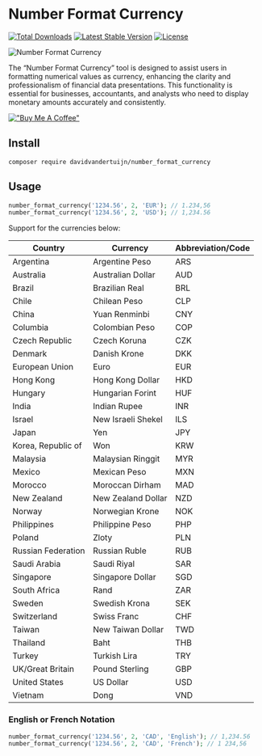 # Number Format Currency

<a href="https://packagist.org/packages/davidvandertuijn/number_format_currency"><img src="https://poser.pugx.org/davidvandertuijn/number_format_currency/d/total.svg" alt="Total Downloads"></a>
<a href="https://packagist.org/packages/davidvandertuijn/number_format_currency"><img src="https://poser.pugx.org/davidvandertuijn/number_format_currency/v/stable.svg" alt="Latest Stable Version"></a>
<a href="https://packagist.org/packages/davidvandertuijn/number_format_currency"><img src="https://poser.pugx.org/davidvandertuijn/number_format_currency/license.svg" alt="License"></a>

![Number Format Currency](https://cdn.davidvandertuijn.nl/github/number_format_currency.png)

The “Number Format Currency” tool is designed to assist users in formatting numerical values as currency, enhancing the clarity and professionalism of financial data presentations. This functionality is essential for businesses, accountants, and analysts who need to display monetary amounts accurately and consistently.

[!["Buy Me A Coffee"](https://www.buymeacoffee.com/assets/img/custom_images/orange_img.png)](https://www.buymeacoffee.com/davidvandertuijn)

## Install

```
composer require davidvandertuijn/number_format_currency
```

## Usage

```php
number_format_currency('1234.56', 2, 'EUR'); // 1.234,56
number_format_currency('1234.56', 2, 'USD'); // 1,234.56
```

Support for the currencies below:

| Country            | Currency           | Abbreviation/Code |
|--------------------|--------------------|-------------------|
| Argentina          | Argentine Peso     | ARS               |
| Australia          | Australian Dollar  | AUD               |
| Brazil             | Brazilian Real     | BRL               |
| Chile              | Chilean Peso       | CLP               |
| China              | Yuan Renminbi      | CNY               |
| Columbia           | Colombian Peso     | COP               |
| Czech Republic     | Czech Koruna       | CZK               |
| Denmark            | Danish Krone       | DKK               |
| European Union     | Euro               | EUR               |
| Hong Kong          | Hong Kong Dollar   | HKD               |
| Hungary            | Hungarian Forint   | HUF               |
| India              | Indian Rupee       | INR               |
| Israel             | New Israeli Shekel | ILS               |
| Japan              | Yen                | JPY               |
| Korea, Republic of | Won                | KRW               |
| Malaysia           | Malaysian Ringgit  | MYR               |
| Mexico             | Mexican Peso       | MXN               |
| Morocco            | Moroccan Dirham    | MAD               |
| New Zealand        | New Zealand Dollar | NZD               |
| Norway             | Norwegian Krone    | NOK               |
| Philippines        | Philippine Peso    | PHP               |
| Poland             | Zloty              | PLN               |
| Russian Federation | Russian Ruble      | RUB               |
| Saudi Arabia       | Saudi Riyal        | SAR               |
| Singapore          | Singapore Dollar   | SGD               |
| South Africa       | Rand               | ZAR               |
| Sweden             | Swedish Krona      | SEK               |
| Switzerland        | Swiss Franc        | CHF               |
| Taiwan             | New Taiwan Dollar  | TWD               |
| Thailand           | Baht               | THB               |
| Turkey             | Turkish Lira       | TRY               |
| UK/Great Britain   | Pound Sterling     | GBP               |
| United States      | US Dollar          | USD               |
| Vietnam            | Dong               | VND               |

### English or French Notation

```php
number_format_currency('1234.56', 2, 'CAD', 'English'); // 1,234.56
number_format_currency('1234.56', 2, 'CAD', 'French'); // 1 234,56
```
